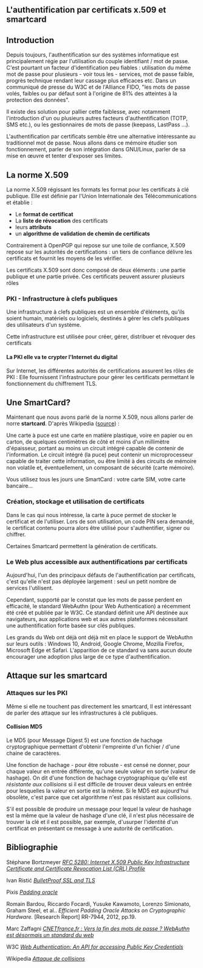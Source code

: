L'authentification par certificats x.509 et smartcard
-----------------------------------------------------

## Introduction

Depuis toujours, l'authentification sur des systèmes informatique est
principalement régie par l'utilisation du couple identifiant / mot de passe.
C'est pourtant un facteur d'identification peu fiables : utilisation du même mot
de passe pour plusieurs - voir tous les - services, mot de passe faible, progrès
technique rendant leur cassage plus efficaces etc. Dans un communiqué de presse
du W3C et de l'Alliance FIDO, "les mots de passe volés, faibles ou par défaut
sont à l'origine de 81% des atteintes à la protection des données".

Il existe des solution pour pallier cette faiblesse, avec notamment
l'introduction d'un ou plusieurs autres facteurs d'authentification (TOTP, SMS
etc.), ou les gestionnaires de mots de passe (keepass, LastPass ...).

L'authentification par certificats semble être une alternative
intéressante au traditionnel mot de passe. Nous allons dans ce mémoire étudier
son fonctionnement, parler de son intégration dans GNU/Linux, parler de sa mise
en œuvre et tenter d'exposer ses limites.

## La norme X.509

La norme X.509 régissant les formats les format pour les certificats à clé
publique. Elle est définie par l'Union Internationale des Télécommunications et
établie :

 - Le **format de certificat**
 - La **liste de révocation** des certificats
 - leurs **attributs**
 - un **algorithme de validation de chemin de certificats**

Contrairement à OpenPGP qui repose sur une toile de confiance, X.509 repose sur
les autorités de certifications : un tiers de confiance délivre les certificats
et fournit les moyens de les vérifier.

Les certificats X.509 sont donc composé de deux éléments : une partie publique
et une partie privée. Ces certificats peuvent assurer plusieurs rôles

### PKI - Infrastructure à clefs publiques

Une infrastructure à clefs publiques est un ensemble d'éléments, qu'ils soient
humain, matériels ou logiciels, destinés à gérer les clefs publiques des
utilisateurs d'un système.

Cette infrastructure est utilisée pour créer, gérer, distribuer et révoquer des
certificats

#### La PKI elle va te crypter l'Internet du digital

Sur Internet, les différentes autorités de certifications assurent les rôles de
PKI : Elle fournissent l'infrastructure pour gérer les certificats permettant
le fonctionnement du chiffrement TLS.

## Une SmartCard?

Maintenant que nous avons parlé de la norme X.509, nous allons parler de norre
**startcard**. D'après Wikipedia ([source](l_sc-wiki)) :

 Une carte à puce est une carte en matière plastique, voire en papier ou en
 carton, de quelques centimètres de côté et moins d'un millimètre d'épaisseur,
 portant au moins un circuit intégré capable de contenir de l'information. Le
 circuit intégré (la puce) peut contenir un microprocesseur capable de traiter
 cette information, ou être limité à des circuits de mémoire non volatile et,
 éventuellement, un composant de sécurité (carte mémoire). 

Vous utilisez tous les jours une SmartCard : votre carte SIM, votre carte
bancaire...

### Création, stockage et utilisation de certificats

Dans le cas qui nous intéresse, la carte à puce permet de stocker le certificat
et de l'utiliser. Lors de son utilisation, un code PIN sera demandé, le
certificat contenu pourra alors être utilisé pour s'authentifier, signer ou
chiffrer.

Certaines Smartcard permettent la génération de certificats. 

### Le Web plus accessible aux authentifications par certificats

Aujourd'hui, l'un des principaux défauts de l'authentification par certificats,
c'est qu'elle n'est pas déployée largement : seul un petit nombre de services
l'utilisent.

Cependant, supporté par le constat que les mots de passe perdent
en efficacité, le standard WebAuthn (pour Web Authentication) a récemment été
créé et publiée par le W3C. Ce standard définit une API destinée aux
navigateurs, aux applications web et aux autres plateformes nécessitant une
authentification forte basée sur clés publiques.

Les grands du Web ont déjà ont déjà mit en place le support de WebAuthn sur
leurs outils : Windows 10, Android, Google Chrome, Mozilla Firefox,
Microsoft Edge et Safari. L'apparition de ce standard va sans aucun doute
encourager une adoption plus large de ce type d'authentification.

## Attaque sur les smartcard

### Attaques sur les PKI

Même si elle ne touchent pas directement les smartcard, Il est intéressant de
parler des attaque sur les infrastructures à clé publiques.

#### Collision MD5

Le MD5 (pour Message Digest 5) est une fonction de hachage cryptographique
permettant d'obtenir l'empreinte d'un fichier / d'une chaine de caractères.

Une fonction de hachage - pour être robuste - est censé ne donner, pour chaque
valeur en entrée différente, qu'une seule valeur en sortie (valeur de hashage).
On dit d'une fonction de hachage cryptographique qu'elle est *résistante aux
collisions* si il est difficile de trouver deux valeurs en entrée pour
lesquelles la valeur en sortie est la même. Si le MD5 est aujourd'hui obsolète,
c'est parce que cet algorithme n'est pas résistant aux collisions.

S'il est possible de produire un message pour lequel la valeur de hashage est
la même que la valeur de hashage d'une clé, il n'est plus nécessaire de trouver
la clé et il est possible, par exemple, d'usurper l'identité d'un certificat
en présentant ce message à une autorité de certification.

## Bibliographie

Stéphane Bortzmeyer *[RFC 5280: Internet X.509 Public Key Infrastructure
Certificate and Certificate Revocation List (CRL)
Profile](https://www.bortzmeyer.org/5280.html)*

Ivan Ristić *[BulletProof SSL and TLS](https://www.feistyduck.com/books/bulletproof-ssl-and-tls)*

Pixis *[Padding oracle](https://beta.hackndo.com/padding-oracle/)*

Romain Bardou, Riccardo Focardi, Yusuke Kawamoto, Lorenzo Simionato, Graham Steel, et al..
*Efficient Padding Oracle Attacks on Cryptographic Hardware.* [Research Report] RR-7944, 2012,
pp.19. <hal-00691958v2>

Marc Zaffagni *[CNETfrance.fr : Vers la fin des mots de passe ? WebAuthn est
désormais un standard du web](https://www.cnetfrance.fr/news/vers-la-fin-des-mots-de-passe-webauthn-est-desormais-un-standard-du-web-39881531.htm)*

W3C *[Web Authentication: An API for accessing Public Key Credentials](https://www.w3.org/TR/webauthn)*

Wikipedia *[Attaque de collisions](https://fr.wikipedia.org/wiki/Attaque_de_collisions)*
